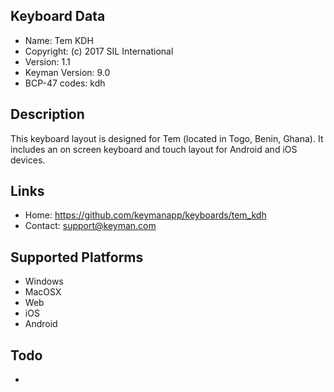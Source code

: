 Keyboard Data
-------------

* Name:           Tem KDH
* Copyright:      (c) 2017 SIL International
* Version:        1.1
* Keyman Version: 9.0
* BCP-47 codes:   kdh

Description
-----------

This keyboard layout is designed for Tem (located in Togo, Benin, Ghana). It includes
an on screen keyboard and touch layout for Android and iOS devices.   

Links
-----

 * Home:     <https://github.com/keymanapp/keyboards/tem_kdh>
 * Contact:  <support@keyman.com>

Supported Platforms
-------------------

 * Windows
 * MacOSX
 * Web
 * iOS
 * Android

Todo
----

* 
